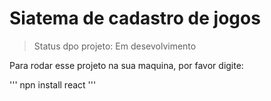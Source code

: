 <h1>Siatema de cadastro de jogos</h1>

>Status dpo projeto: Em desevolvimento

Para rodar esse projeto na sua maquina, por favor digite:

'''
npn install react
'''
